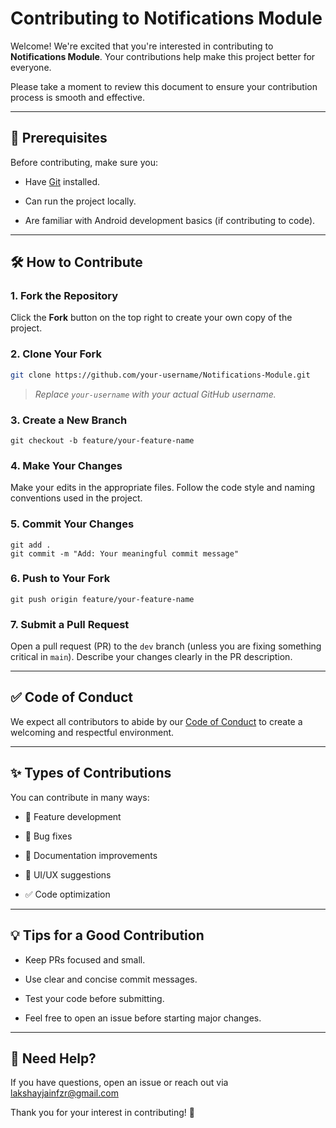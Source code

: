 # Contributing to Notifications Module

Welcome! We're excited that you're interested in contributing to **Notifications Module**. Your contributions help make this project better for everyone.

Please take a moment to review this document to ensure your contribution process is smooth and effective.

---
🧰 Prerequisites
----------------

Before contributing, make sure you:

-   Have [Git](https://git-scm.com/) installed.

-   Can run the project locally.

-   Are familiar with Android development basics (if contributing to code).

---

## 🛠️ How to Contribute

### 1. Fork the Repository
Click the **Fork** button on the top right to create your own copy of the project.

### 2. Clone Your Fork
```bash
git clone https://github.com/your-username/Notifications-Module.git
```
> *Replace `your-username` with your actual GitHub username.*

### 3. Create a New Branch

```
git checkout -b feature/your-feature-name
```

### 4. Make Your Changes

Make your edits in the appropriate files. Follow the code style and naming conventions used in the project.

### 5. Commit Your Changes

```
git add .
git commit -m "Add: Your meaningful commit message"
```

### 6. Push to Your Fork

```
git push origin feature/your-feature-name
```

### 7. Submit a Pull Request

Open a pull request (PR) to the `dev` branch (unless you are fixing something critical in `main`). Describe your changes clearly in the PR description.

* * * * *

✅ Code of Conduct
-----------------

We expect all contributors to abide by our [Code of Conduct](https://github.com/coderlakshayjain/Notifications-Module/blob/master/CODE-OF-CONDUCT.md) to create a welcoming and respectful environment.

* * * * *

✨ Types of Contributions
------------------------

You can contribute in many ways:

-   🚀 Feature development

-   🐛 Bug fixes

-   📝 Documentation improvements

-   🎨 UI/UX suggestions

-   ✅ Code optimization

* * * * *

💡 Tips for a Good Contribution
-------------------------------

-   Keep PRs focused and small.

-   Use clear and concise commit messages.

-   Test your code before submitting.

-   Feel free to open an issue before starting major changes.

* * * * *

🙌 Need Help?
-------------

If you have questions, open an issue or reach out via lakshayjainfzr@gmail.com

Thank you for your interest in contributing! 💖